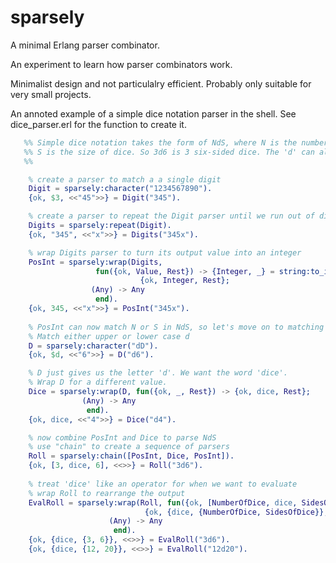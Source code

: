 # sparsely
A minimal Erlang parser combinator.

An experiment to learn how parser combinators work.

Minimalist design and not particulalry efficient.
Probably only suitable for very small projects.

An annoted example of a simple dice notation parser in the shell.
See dice_parser.erl for the function to create it.

``` erlang
   %% Simple dice notation takes the form of NdS, where N is the number of dice and
   %% S is the size of dice. So 3d6 is 3 six-sided dice. The 'd' can also be a 'D'.
   %%

	% create a parser to match a a single digit
	Digit = sparsely:character("1234567890").
	{ok, $3, <<"45">>} = Digit("345").

	% create a parser to repeat the Digit parser until we run out of digits
	Digits = sparsely:repeat(Digit).
	{ok, "345", <<"x">>} = Digits("345x").

	% wrap Digits parser to turn its output value into an integer
	PosInt = sparsely:wrap(Digits,
			       fun({ok, Value, Rest}) -> {Integer, _} = string:to_integer(Value),
							 {ok, Integer, Rest};
				  (Any) -> Any
			       end).
	{ok, 345, <<"x">>} = PosInt("345x").
	
	% PosInt can now match N or S in NdS, so let's move on to matching the D
	% Match either upper or lower case d
	D = sparsely:character("dD").
	{ok, $d, <<"6">>} = D("d6").

	% D just gives us the letter 'd'. We want the word 'dice'.
	% Wrap D for a different value.
	Dice = sparsely:wrap(D, fun({ok, _, Rest}) -> {ok, dice, Rest};
				(Any) -> Any
			     end).
	{ok, dice, <<"4">>} = Dice("d4").

	% now combine PosInt and Dice to parse NdS
	% use "chain" to create a sequence of parsers
	Roll = sparsely:chain([PosInt, Dice, PosInt]).
	{ok, [3, dice, 6], <<>>} = Roll("3d6").
	
	% treat 'dice' like an operator for when we want to evaluate
	% wrap Roll to rearrange the output
	EvalRoll = sparsely:wrap(Roll, fun({ok, [NumberOfDice, dice, SidesOfDice], Rest}) ->
						      {ok, {dice, {NumberOfDice, SidesOfDice}}, Rest};
					  (Any) -> Any
				       end).
	{ok, {dice, {3, 6}}, <<>>} = EvalRoll("3d6").
	{ok, {dice, {12, 20}}, <<>>} = EvalRoll("12d20").
```




